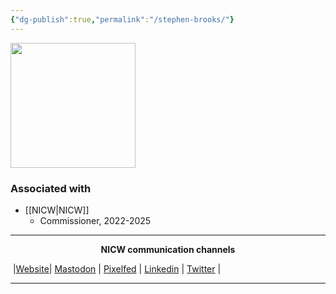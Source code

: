 ```yaml
---
{"dg-publish":true,"permalink":"/stephen-brooks/"}
---
```


<img src="https://nationalinfrastructurecommission.wales/wp-content/uploads/2022/07/gdp-009-HS-m-1980x2475.jpg" height="200">

### Associated with
- [[NICW\|NICW]]
	- Commissioner, 2022-2025


***
<p style="text-align: center;font-weight:bold";>NICW communication channels</p>

󠁧 |[Website](https://nationalinfrastructurecommission.wales)| [Mastodon](https://toot.wales/@NICW) | [Pixelfed](https://pix.toot.wales/NICW) | [Linkedin](https://www.linkedin.com/company/26268509/) | [Twitter](https://twitter.com/InfraCommCymru) |
***
